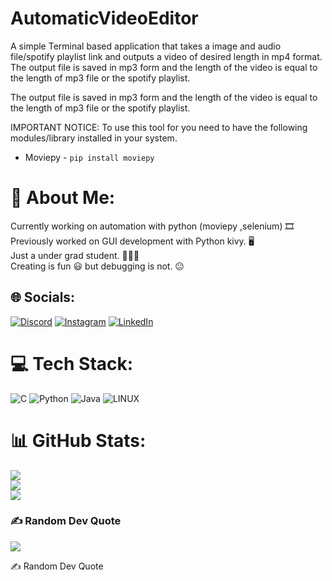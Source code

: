 # AutomaticVideoEditor
A simple Terminal based application that takes a image and audio file/spotify playlist link and outputs a video of desired length in mp4 format.
The output file is saved in mp3 form and the length of the video is equal to the length of mp3 file or the spotify playlist.

The output file is saved in mp3 form and the length of the video is equal to the length of mp3 file
or the spotify playlist.

IMPORTANT NOTICE:
To use this tool for you need to have the following modules/library installed in your system.
- Moviepy - ``` pip install moviepy ```



# 💫 About Me:
Currently working on automation with python (moviepy  ,selenium) 🎞️<br>Previously worked on GUI development with Python kivy. 🖥️<br>Just a under grad student. 🧑🏻‍🎓<br>Creating is fun 😃 but debugging is not. 😐<br>


## 🌐 Socials:
[![Discord](https://img.shields.io/badge/Discord-%237289DA.svg?logo=discord&logoColor=white)](https://discord.gg/#5207) [![Instagram](https://img.shields.io/badge/Instagram-%23E4405F.svg?logo=Instagram&logoColor=white)](https://instagram.com/srinith_10) [![LinkedIn](https://img.shields.io/badge/LinkedIn-%230077B5.svg?logo=linkedin&logoColor=white)](https://linkedin.com/in/https://www.linkedin.com/in/gujarathi-sai-srinith-3035a5242/) 

# 💻 Tech Stack:
![C](https://img.shields.io/badge/c-%2300599C.svg?style=for-the-badge&logo=c&logoColor=white) ![Python](https://img.shields.io/badge/python-3670A0?style=for-the-badge&logo=python&logoColor=ffdd54) ![Java](https://img.shields.io/badge/java-%23ED8B00.svg?style=for-the-badge&logo=java&logoColor=white) ![LINUX](https://img.shields.io/badge/Linux-FCC624?style=for-the-badge&logo=linux&logoColor=black)
# 📊 GitHub Stats:
![](https://github-readme-stats.vercel.app/api?username=agent-storm&theme=material-palenight&hide_border=false&include_all_commits=true&count_private=false)<br/>
![](https://github-readme-streak-stats.herokuapp.com/?user=agent-storm&theme=material-palenight&hide_border=false)<br/>
![](https://github-readme-stats.vercel.app/api/top-langs/?username=agent-storm&theme=material-palenight&hide_border=false&include_all_commits=true&count_private=false&layout=compact)

### ✍️ Random Dev Quote
![](https://quotes-github-readme.vercel.app/api?type=horizontal&theme=radical)





✍️ Random Dev Quote
